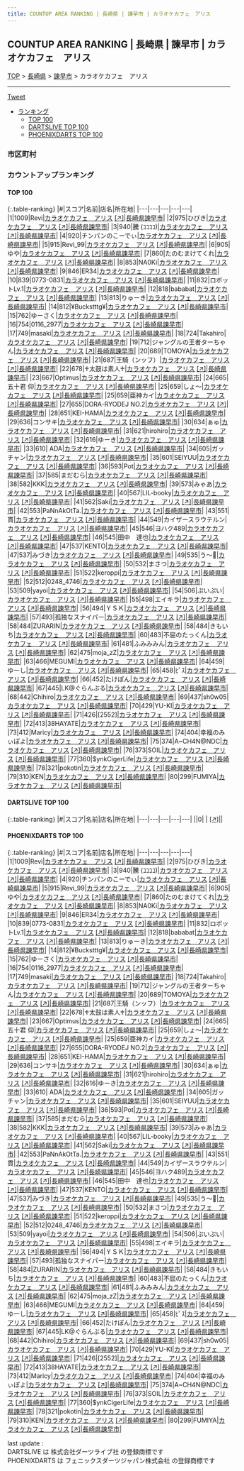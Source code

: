 ```yaml
---
title: COUNTUP AREA RANKING | 長崎県 | 諫早市 | カラオケカフェ　アリス
---
```

## COUNTUP AREA RANKING | 長崎県 | 諫早市 | カラオケカフェ　アリス

[TOP](/darts/rank/) > [長崎県](/darts/rank/長崎県/) > [諫早市](/darts/rank/長崎県/諫早市/) > カラオケカフェ　アリス

___

<a href="https://twitter.com/share?ref_src=twsrc%5Etfw" data-text="COUNTUP AREA RANKING | 長崎県諫早市カラオケカフェ　アリス" class="twitter-share-button" data-hashtags="DARTSLIVE,PHOENIXDARTS,darts,ダーツ" data-show-count="false">Tweet</a>

* [ランキング](#カウントアップランキング)
    * [TOP 100](#top-100)
    * [DARTSLIVE TOP 100](#dartslive-top-100)
    * [PHOENIXDARTS TOP 100](#phoenixdarts-top-100)

### 市区町村

<ul>

</ul>

### カウントアップランキング

#### TOP 100



{:.table-ranking}
|#|スコア|名前|店名|所在地|
|---|---|---|---|---|
|1|1009|<span class="rank-name-pd">Revi</span>|<a href="/darts/rank/shops/69885.html">カラオケカフェ　アリス</a> <a href="https://vs.phoenixdarts.com/jp/shop/shopDetailInfo/s_69885?s_seq=69885">[↗]</a>|<a href="/darts/rank/長崎県/諫早市">長崎県諫早市</a>|
|2|975|<span class="rank-name-pd">ひびき</span>|<a href="/darts/rank/shops/69885.html">カラオケカフェ　アリス</a> <a href="https://vs.phoenixdarts.com/jp/shop/shopDetailInfo/s_69885?s_seq=69885">[↗]</a>|<a href="/darts/rank/長崎県/諫早市">長崎県諫早市</a>|
|3|940|<span class="rank-name-pd">騰 (ｺｺｺｺ)</span>|<a href="/darts/rank/shops/69885.html">カラオケカフェ　アリス</a> <a href="https://vs.phoenixdarts.com/jp/shop/shopDetailInfo/s_69885?s_seq=69885">[↗]</a>|<a href="/darts/rank/長崎県/諫早市">長崎県諫早市</a>|
|4|920|<span class="rank-name-pd">チンパンのこーでぃ</span>|<a href="/darts/rank/shops/69885.html">カラオケカフェ　アリス</a> <a href="https://vs.phoenixdarts.com/jp/shop/shopDetailInfo/s_69885?s_seq=69885">[↗]</a>|<a href="/darts/rank/長崎県/諫早市">長崎県諫早市</a>|
|5|915|<span class="rank-name-pd">Revi_99</span>|<a href="/darts/rank/shops/69885.html">カラオケカフェ　アリス</a> <a href="https://vs.phoenixdarts.com/jp/shop/shopDetailInfo/s_69885?s_seq=69885">[↗]</a>|<a href="/darts/rank/長崎県/諫早市">長崎県諫早市</a>|
|6|905|<span class="rank-name-pd">ゆや</span>|<a href="/darts/rank/shops/69885.html">カラオケカフェ　アリス</a> <a href="https://vs.phoenixdarts.com/jp/shop/shopDetailInfo/s_69885?s_seq=69885">[↗]</a>|<a href="/darts/rank/長崎県/諫早市">長崎県諫早市</a>|
|7|860|<span class="rank-name-pd">たのむまけてくれ</span>|<a href="/darts/rank/shops/69885.html">カラオケカフェ　アリス</a> <a href="https://vs.phoenixdarts.com/jp/shop/shopDetailInfo/s_69885?s_seq=69885">[↗]</a>|<a href="/darts/rank/長崎県/諫早市">長崎県諫早市</a>|
|8|853|<span class="rank-name-pd">NA0Ki</span>|<a href="/darts/rank/shops/69885.html">カラオケカフェ　アリス</a> <a href="https://vs.phoenixdarts.com/jp/shop/shopDetailInfo/s_69885?s_seq=69885">[↗]</a>|<a href="/darts/rank/長崎県/諫早市">長崎県諫早市</a>|
|9|846|<span class="rank-name-pd">ER34</span>|<a href="/darts/rank/shops/69885.html">カラオケカフェ　アリス</a> <a href="https://vs.phoenixdarts.com/jp/shop/shopDetailInfo/s_69885?s_seq=69885">[↗]</a>|<a href="/darts/rank/長崎県/諫早市">長崎県諫早市</a>|
|10|839|<span class="rank-name-pd">0773-0831</span>|<a href="/darts/rank/shops/69885.html">カラオケカフェ　アリス</a> <a href="https://vs.phoenixdarts.com/jp/shop/shopDetailInfo/s_69885?s_seq=69885">[↗]</a>|<a href="/darts/rank/長崎県/諫早市">長崎県諫早市</a>|
|11|832|<span class="rank-name-pd">ロボットLv.1</span>|<a href="/darts/rank/shops/69885.html">カラオケカフェ　アリス</a> <a href="https://vs.phoenixdarts.com/jp/shop/shopDetailInfo/s_69885?s_seq=69885">[↗]</a>|<a href="/darts/rank/長崎県/諫早市">長崎県諫早市</a>|
|12|818|<span class="rank-name-pd">bababat</span>|<a href="/darts/rank/shops/69885.html">カラオケカフェ　アリス</a> <a href="https://vs.phoenixdarts.com/jp/shop/shopDetailInfo/s_69885?s_seq=69885">[↗]</a>|<a href="/darts/rank/長崎県/諫早市">長崎県諫早市</a>|
|13|813|<span class="rank-name-pd">りゅーき</span>|<a href="/darts/rank/shops/69885.html">カラオケカフェ　アリス</a> <a href="https://vs.phoenixdarts.com/jp/shop/shopDetailInfo/s_69885?s_seq=69885">[↗]</a>|<a href="/darts/rank/長崎県/諫早市">長崎県諫早市</a>|
|14|812|<span class="rank-name-pd">¥Buckstttg¥</span>|<a href="/darts/rank/shops/69885.html">カラオケカフェ　アリス</a> <a href="https://vs.phoenixdarts.com/jp/shop/shopDetailInfo/s_69885?s_seq=69885">[↗]</a>|<a href="/darts/rank/長崎県/諫早市">長崎県諫早市</a>|
|15|762|<span class="rank-name-pd">ゆーさく</span>|<a href="/darts/rank/shops/69885.html">カラオケカフェ　アリス</a> <a href="https://vs.phoenixdarts.com/jp/shop/shopDetailInfo/s_69885?s_seq=69885">[↗]</a>|<a href="/darts/rank/長崎県/諫早市">長崎県諫早市</a>|
|16|754|<span class="rank-name-pd">0116_2977</span>|<a href="/darts/rank/shops/69885.html">カラオケカフェ　アリス</a> <a href="https://vs.phoenixdarts.com/jp/shop/shopDetailInfo/s_69885?s_seq=69885">[↗]</a>|<a href="/darts/rank/長崎県/諫早市">長崎県諫早市</a>|
|17|749|<span class="rank-name-pd">masaki</span>|<a href="/darts/rank/shops/69885.html">カラオケカフェ　アリス</a> <a href="https://vs.phoenixdarts.com/jp/shop/shopDetailInfo/s_69885?s_seq=69885">[↗]</a>|<a href="/darts/rank/長崎県/諫早市">長崎県諫早市</a>|
|18|724|<span class="rank-name-pd">Takahiro</span>|<a href="/darts/rank/shops/69885.html">カラオケカフェ　アリス</a> <a href="https://vs.phoenixdarts.com/jp/shop/shopDetailInfo/s_69885?s_seq=69885">[↗]</a>|<a href="/darts/rank/長崎県/諫早市">長崎県諫早市</a>|
|19|712|<span class="rank-name-pd">ジャングルの王者ターちゃん</span>|<a href="/darts/rank/shops/69885.html">カラオケカフェ　アリス</a> <a href="https://vs.phoenixdarts.com/jp/shop/shopDetailInfo/s_69885?s_seq=69885">[↗]</a>|<a href="/darts/rank/長崎県/諫早市">長崎県諫早市</a>|
|20|689|<span class="rank-name-pd">TOMOYA</span>|<a href="/darts/rank/shops/69885.html">カラオケカフェ　アリス</a> <a href="https://vs.phoenixdarts.com/jp/shop/shopDetailInfo/s_69885?s_seq=69885">[↗]</a>|<a href="/darts/rank/長崎県/諫早市">長崎県諫早市</a>|
|21|687|<span class="rank-name-pd">王騎（ンッフ）</span>|<a href="/darts/rank/shops/69885.html">カラオケカフェ　アリス</a> <a href="https://vs.phoenixdarts.com/jp/shop/shopDetailInfo/s_69885?s_seq=69885">[↗]</a>|<a href="/darts/rank/長崎県/諫早市">長崎県諫早市</a>|
|22|678|<span class="rank-name-pd">♰太鼓は素人♰</span>|<a href="/darts/rank/shops/69885.html">カラオケカフェ　アリス</a> <a href="https://vs.phoenixdarts.com/jp/shop/shopDetailInfo/s_69885?s_seq=69885">[↗]</a>|<a href="/darts/rank/長崎県/諫早市">長崎県諫早市</a>|
|23|667|<span class="rank-name-pd">Optimus</span>|<a href="/darts/rank/shops/69885.html">カラオケカフェ　アリス</a> <a href="https://vs.phoenixdarts.com/jp/shop/shopDetailInfo/s_69885?s_seq=69885">[↗]</a>|<a href="/darts/rank/長崎県/諫早市">長崎県諫早市</a>|
|24|665|<span class="rank-name-pd"><span class="pro-icon-pd"></span>五十君 仰</span>|<a href="/darts/rank/shops/69885.html">カラオケカフェ　アリス</a> <a href="https://vs.phoenixdarts.com/jp/shop/shopDetailInfo/s_69885?s_seq=69885">[↗]</a>|<a href="/darts/rank/長崎県/諫早市">長崎県諫早市</a>|
|25|659|<span class="rank-name-pd">しょ〜</span>|<a href="/darts/rank/shops/69885.html">カラオケカフェ　アリス</a> <a href="https://vs.phoenixdarts.com/jp/shop/shopDetailInfo/s_69885?s_seq=69885">[↗]</a>|<a href="/darts/rank/長崎県/諫早市">長崎県諫早市</a>|
|25|659|<span class="rank-name-pd">亜神カイ</span>|<a href="/darts/rank/shops/69885.html">カラオケカフェ　アリス</a> <a href="https://vs.phoenixdarts.com/jp/shop/shopDetailInfo/s_69885?s_seq=69885">[↗]</a>|<a href="/darts/rank/長崎県/諫早市">長崎県諫早市</a>|
|27|655|<span class="rank-name-pd">DORA-RYODEJ NO.2</span>|<a href="/darts/rank/shops/69885.html">カラオケカフェ　アリス</a> <a href="https://vs.phoenixdarts.com/jp/shop/shopDetailInfo/s_69885?s_seq=69885">[↗]</a>|<a href="/darts/rank/長崎県/諫早市">長崎県諫早市</a>|
|28|651|<span class="rank-name-pd">KEI-HAMA</span>|<a href="/darts/rank/shops/69885.html">カラオケカフェ　アリス</a> <a href="https://vs.phoenixdarts.com/jp/shop/shopDetailInfo/s_69885?s_seq=69885">[↗]</a>|<a href="/darts/rank/長崎県/諫早市">長崎県諫早市</a>|
|29|636|<span class="rank-name-pd">コンサキ</span>|<a href="/darts/rank/shops/69885.html">カラオケカフェ　アリス</a> <a href="https://vs.phoenixdarts.com/jp/shop/shopDetailInfo/s_69885?s_seq=69885">[↗]</a>|<a href="/darts/rank/長崎県/諫早市">長崎県諫早市</a>|
|30|634|<span class="rank-name-pd">ぁゅ</span>|<a href="/darts/rank/shops/69885.html">カラオケカフェ　アリス</a> <a href="https://vs.phoenixdarts.com/jp/shop/shopDetailInfo/s_69885?s_seq=69885">[↗]</a>|<a href="/darts/rank/長崎県/諫早市">長崎県諫早市</a>|
|31|621|<span class="rank-name-pd">hirohiro</span>|<a href="/darts/rank/shops/69885.html">カラオケカフェ　アリス</a> <a href="https://vs.phoenixdarts.com/jp/shop/shopDetailInfo/s_69885?s_seq=69885">[↗]</a>|<a href="/darts/rank/長崎県/諫早市">長崎県諫早市</a>|
|32|616|<span class="rank-name-pd">ゆーき</span>|<a href="/darts/rank/shops/69885.html">カラオケカフェ　アリス</a> <a href="https://vs.phoenixdarts.com/jp/shop/shopDetailInfo/s_69885?s_seq=69885">[↗]</a>|<a href="/darts/rank/長崎県/諫早市">長崎県諫早市</a>|
|33|610|<span class="rank-name-pd"> ADA</span>|<a href="/darts/rank/shops/69885.html">カラオケカフェ　アリス</a> <a href="https://vs.phoenixdarts.com/jp/shop/shopDetailInfo/s_69885?s_seq=69885">[↗]</a>|<a href="/darts/rank/長崎県/諫早市">長崎県諫早市</a>|
|34|605|<span class="rank-name-pd">ガッチャン</span>|<a href="/darts/rank/shops/69885.html">カラオケカフェ　アリス</a> <a href="https://vs.phoenixdarts.com/jp/shop/shopDetailInfo/s_69885?s_seq=69885">[↗]</a>|<a href="/darts/rank/長崎県/諫早市">長崎県諫早市</a>|
|35|601|<span class="rank-name-pd">SEIYUU</span>|<a href="/darts/rank/shops/69885.html">カラオケカフェ　アリス</a> <a href="https://vs.phoenixdarts.com/jp/shop/shopDetailInfo/s_69885?s_seq=69885">[↗]</a>|<a href="/darts/rank/長崎県/諫早市">長崎県諫早市</a>|
|36|593|<span class="rank-name-pd">Pot</span>|<a href="/darts/rank/shops/69885.html">カラオケカフェ　アリス</a> <a href="https://vs.phoenixdarts.com/jp/shop/shopDetailInfo/s_69885?s_seq=69885">[↗]</a>|<a href="/darts/rank/長崎県/諫早市">長崎県諫早市</a>|
|37|585|<span class="rank-name-pd">まだむら</span>|<a href="/darts/rank/shops/69885.html">カラオケカフェ　アリス</a> <a href="https://vs.phoenixdarts.com/jp/shop/shopDetailInfo/s_69885?s_seq=69885">[↗]</a>|<a href="/darts/rank/長崎県/諫早市">長崎県諫早市</a>|
|38|582|<span class="rank-name-pd">KKK</span>|<a href="/darts/rank/shops/69885.html">カラオケカフェ　アリス</a> <a href="https://vs.phoenixdarts.com/jp/shop/shopDetailInfo/s_69885?s_seq=69885">[↗]</a>|<a href="/darts/rank/長崎県/諫早市">長崎県諫早市</a>|
|39|573|<span class="rank-name-pd">みゃあ</span>|<a href="/darts/rank/shops/69885.html">カラオケカフェ　アリス</a> <a href="https://vs.phoenixdarts.com/jp/shop/shopDetailInfo/s_69885?s_seq=69885">[↗]</a>|<a href="/darts/rank/長崎県/諫早市">長崎県諫早市</a>|
|40|567|<span class="rank-name-pd">LIL-booky</span>|<a href="/darts/rank/shops/69885.html">カラオケカフェ　アリス</a> <a href="https://vs.phoenixdarts.com/jp/shop/shopDetailInfo/s_69885?s_seq=69885">[↗]</a>|<a href="/darts/rank/長崎県/諫早市">長崎県諫早市</a>|
|41|562|<span class="rank-name-pd">Saki</span>|<a href="/darts/rank/shops/69885.html">カラオケカフェ　アリス</a> <a href="https://vs.phoenixdarts.com/jp/shop/shopDetailInfo/s_69885?s_seq=69885">[↗]</a>|<a href="/darts/rank/長崎県/諫早市">長崎県諫早市</a>|
|42|553|<span class="rank-name-pd">PaNnAkOtTa.</span>|<a href="/darts/rank/shops/69885.html">カラオケカフェ　アリス</a> <a href="https://vs.phoenixdarts.com/jp/shop/shopDetailInfo/s_69885?s_seq=69885">[↗]</a>|<a href="/darts/rank/長崎県/諫早市">長崎県諫早市</a>|
|43|551|<span class="rank-name-pd">貫</span>|<a href="/darts/rank/shops/69885.html">カラオケカフェ　アリス</a> <a href="https://vs.phoenixdarts.com/jp/shop/shopDetailInfo/s_69885?s_seq=69885">[↗]</a>|<a href="/darts/rank/長崎県/諫早市">長崎県諫早市</a>|
|44|549|<span class="rank-name-pd">カイザースラウテルン</span>|<a href="/darts/rank/shops/69885.html">カラオケカフェ　アリス</a> <a href="https://vs.phoenixdarts.com/jp/shop/shopDetailInfo/s_69885?s_seq=69885">[↗]</a>|<a href="/darts/rank/長崎県/諫早市">長崎県諫早市</a>|
|45|546|<span class="rank-name-pd">ヨハク489</span>|<a href="/darts/rank/shops/69885.html">カラオケカフェ　アリス</a> <a href="https://vs.phoenixdarts.com/jp/shop/shopDetailInfo/s_69885?s_seq=69885">[↗]</a>|<a href="/darts/rank/長崎県/諫早市">長崎県諫早市</a>|
|46|545|<span class="rank-name-pd">田中　達也</span>|<a href="/darts/rank/shops/69885.html">カラオケカフェ　アリス</a> <a href="https://vs.phoenixdarts.com/jp/shop/shopDetailInfo/s_69885?s_seq=69885">[↗]</a>|<a href="/darts/rank/長崎県/諫早市">長崎県諫早市</a>|
|47|537|<span class="rank-name-pd">KENTO</span>|<a href="/darts/rank/shops/69885.html">カラオケカフェ　アリス</a> <a href="https://vs.phoenixdarts.com/jp/shop/shopDetailInfo/s_69885?s_seq=69885">[↗]</a>|<a href="/darts/rank/長崎県/諫早市">長崎県諫早市</a>|
|47|537|<span class="rank-name-pd">みづき</span>|<a href="/darts/rank/shops/69885.html">カラオケカフェ　アリス</a> <a href="https://vs.phoenixdarts.com/jp/shop/shopDetailInfo/s_69885?s_seq=69885">[↗]</a>|<a href="/darts/rank/長崎県/諫早市">長崎県諫早市</a>|
|49|535|<span class="rank-name-pd">う〜🥺</span>|<a href="/darts/rank/shops/69885.html">カラオケカフェ　アリス</a> <a href="https://vs.phoenixdarts.com/jp/shop/shopDetailInfo/s_69885?s_seq=69885">[↗]</a>|<a href="/darts/rank/長崎県/諫早市">長崎県諫早市</a>|
|50|532|<span class="rank-name-pd">まさつ</span>|<a href="/darts/rank/shops/69885.html">カラオケカフェ　アリス</a> <a href="https://vs.phoenixdarts.com/jp/shop/shopDetailInfo/s_69885?s_seq=69885">[↗]</a>|<a href="/darts/rank/長崎県/諫早市">長崎県諫早市</a>|
|51|522|<span class="rank-name-pd">keroppi</span>|<a href="/darts/rank/shops/69885.html">カラオケカフェ　アリス</a> <a href="https://vs.phoenixdarts.com/jp/shop/shopDetailInfo/s_69885?s_seq=69885">[↗]</a>|<a href="/darts/rank/長崎県/諫早市">長崎県諫早市</a>|
|52|512|<span class="rank-name-pd">0248_4746</span>|<a href="/darts/rank/shops/69885.html">カラオケカフェ　アリス</a> <a href="https://vs.phoenixdarts.com/jp/shop/shopDetailInfo/s_69885?s_seq=69885">[↗]</a>|<a href="/darts/rank/長崎県/諫早市">長崎県諫早市</a>|
|53|509|<span class="rank-name-pd">yayoi</span>|<a href="/darts/rank/shops/69885.html">カラオケカフェ　アリス</a> <a href="https://vs.phoenixdarts.com/jp/shop/shopDetailInfo/s_69885?s_seq=69885">[↗]</a>|<a href="/darts/rank/長崎県/諫早市">長崎県諫早市</a>|
|54|506|<span class="rank-name-pd">ぷいぷい</span>|<a href="/darts/rank/shops/69885.html">カラオケカフェ　アリス</a> <a href="https://vs.phoenixdarts.com/jp/shop/shopDetailInfo/s_69885?s_seq=69885">[↗]</a>|<a href="/darts/rank/長崎県/諫早市">長崎県諫早市</a>|
|55|498|<span class="rank-name-pd">エイキラ</span>|<a href="/darts/rank/shops/69885.html">カラオケカフェ　アリス</a> <a href="https://vs.phoenixdarts.com/jp/shop/shopDetailInfo/s_69885?s_seq=69885">[↗]</a>|<a href="/darts/rank/長崎県/諫早市">長崎県諫早市</a>|
|56|494|<span class="rank-name-pd">ＹＳＫ</span>|<a href="/darts/rank/shops/69885.html">カラオケカフェ　アリス</a> <a href="https://vs.phoenixdarts.com/jp/shop/shopDetailInfo/s_69885?s_seq=69885">[↗]</a>|<a href="/darts/rank/長崎県/諫早市">長崎県諫早市</a>|
|57|493|<span class="rank-name-pd">孤独なスナイパー</span>|<a href="/darts/rank/shops/69885.html">カラオケカフェ　アリス</a> <a href="https://vs.phoenixdarts.com/jp/shop/shopDetailInfo/s_69885?s_seq=69885">[↗]</a>|<a href="/darts/rank/長崎県/諫早市">長崎県諫早市</a>|
|58|484|<span class="rank-name-pd">ZURARIN</span>|<a href="/darts/rank/shops/69885.html">カラオケカフェ　アリス</a> <a href="https://vs.phoenixdarts.com/jp/shop/shopDetailInfo/s_69885?s_seq=69885">[↗]</a>|<a href="/darts/rank/長崎県/諫早市">長崎県諫早市</a>|
|58|484|<span class="rank-name-pd">きもいち</span>|<a href="/darts/rank/shops/69885.html">カラオケカフェ　アリス</a> <a href="https://vs.phoenixdarts.com/jp/shop/shopDetailInfo/s_69885?s_seq=69885">[↗]</a>|<a href="/darts/rank/長崎県/諫早市">長崎県諫早市</a>|
|60|483|<span class="rank-name-pd">不屈のたっくん</span>|<a href="/darts/rank/shops/69885.html">カラオケカフェ　アリス</a> <a href="https://vs.phoenixdarts.com/jp/shop/shopDetailInfo/s_69885?s_seq=69885">[↗]</a>|<a href="/darts/rank/長崎県/諫早市">長崎県諫早市</a>|
|61|481|<span class="rank-name-pd">ふみみみん</span>|<a href="/darts/rank/shops/69885.html">カラオケカフェ　アリス</a> <a href="https://vs.phoenixdarts.com/jp/shop/shopDetailInfo/s_69885?s_seq=69885">[↗]</a>|<a href="/darts/rank/長崎県/諫早市">長崎県諫早市</a>|
|62|475|<span class="rank-name-pd">moja_zZ</span>|<a href="/darts/rank/shops/69885.html">カラオケカフェ　アリス</a> <a href="https://vs.phoenixdarts.com/jp/shop/shopDetailInfo/s_69885?s_seq=69885">[↗]</a>|<a href="/darts/rank/長崎県/諫早市">長崎県諫早市</a>|
|63|466|<span class="rank-name-pd">MEGUMI</span>|<a href="/darts/rank/shops/69885.html">カラオケカフェ　アリス</a> <a href="https://vs.phoenixdarts.com/jp/shop/shopDetailInfo/s_69885?s_seq=69885">[↗]</a>|<a href="/darts/rank/長崎県/諫早市">長崎県諫早市</a>|
|64|459|<span class="rank-name-pd">ゆーし</span>|<a href="/darts/rank/shops/69885.html">カラオケカフェ　アリス</a> <a href="https://vs.phoenixdarts.com/jp/shop/shopDetailInfo/s_69885?s_seq=69885">[↗]</a>|<a href="/darts/rank/長崎県/諫早市">長崎県諫早市</a>|
|65|458|<span class="rank-name-pd">ﾋﾟｽ</span>|<a href="/darts/rank/shops/69885.html">カラオケカフェ　アリス</a> <a href="https://vs.phoenixdarts.com/jp/shop/shopDetailInfo/s_69885?s_seq=69885">[↗]</a>|<a href="/darts/rank/長崎県/諫早市">長崎県諫早市</a>|
|66|452|<span class="rank-name-pd">たけぽん</span>|<a href="/darts/rank/shops/69885.html">カラオケカフェ　アリス</a> <a href="https://vs.phoenixdarts.com/jp/shop/shopDetailInfo/s_69885?s_seq=69885">[↗]</a>|<a href="/darts/rank/長崎県/諫早市">長崎県諫早市</a>|
|67|445|<span class="rank-name-pd">LK@ぐらんぶる</span>|<a href="/darts/rank/shops/69885.html">カラオケカフェ　アリス</a> <a href="https://vs.phoenixdarts.com/jp/shop/shopDetailInfo/s_69885?s_seq=69885">[↗]</a>|<a href="/darts/rank/長崎県/諫早市">長崎県諫早市</a>|
|68|442|<span class="rank-name-pd">Chihiro</span>|<a href="/darts/rank/shops/69885.html">カラオケカフェ　アリス</a> <a href="https://vs.phoenixdarts.com/jp/shop/shopDetailInfo/s_69885?s_seq=69885">[↗]</a>|<a href="/darts/rank/長崎県/諫早市">長崎県諫早市</a>|
|69|437|<span class="rank-name-pd">sh0w05</span>|<a href="/darts/rank/shops/69885.html">カラオケカフェ　アリス</a> <a href="https://vs.phoenixdarts.com/jp/shop/shopDetailInfo/s_69885?s_seq=69885">[↗]</a>|<a href="/darts/rank/長崎県/諫早市">長崎県諫早市</a>|
|70|429|<span class="rank-name-pd">YU-KI</span>|<a href="/darts/rank/shops/69885.html">カラオケカフェ　アリス</a> <a href="https://vs.phoenixdarts.com/jp/shop/shopDetailInfo/s_69885?s_seq=69885">[↗]</a>|<a href="/darts/rank/長崎県/諫早市">長崎県諫早市</a>|
|71|426|<span class="rank-name-pd">[2552]</span>|<a href="/darts/rank/shops/69885.html">カラオケカフェ　アリス</a> <a href="https://vs.phoenixdarts.com/jp/shop/shopDetailInfo/s_69885?s_seq=69885">[↗]</a>|<a href="/darts/rank/長崎県/諫早市">長崎県諫早市</a>|
|72|413|<span class="rank-name-pd">38HAYATE</span>|<a href="/darts/rank/shops/69885.html">カラオケカフェ　アリス</a> <a href="https://vs.phoenixdarts.com/jp/shop/shopDetailInfo/s_69885?s_seq=69885">[↗]</a>|<a href="/darts/rank/長崎県/諫早市">長崎県諫早市</a>|
|73|412|<span class="rank-name-pd">Maricy</span>|<a href="/darts/rank/shops/69885.html">カラオケカフェ　アリス</a> <a href="https://vs.phoenixdarts.com/jp/shop/shopDetailInfo/s_69885?s_seq=69885">[↗]</a>|<a href="/darts/rank/長崎県/諫早市">長崎県諫早市</a>|
|74|404|<span class="rank-name-pd">幸福のみぃぽよ</span>|<a href="/darts/rank/shops/69885.html">カラオケカフェ　アリス</a> <a href="https://vs.phoenixdarts.com/jp/shop/shopDetailInfo/s_69885?s_seq=69885">[↗]</a>|<a href="/darts/rank/長崎県/諫早市">長崎県諫早市</a>|
|75|374|<span class="rank-name-pd">A~CH4N@NDC</span>|<a href="/darts/rank/shops/69885.html">カラオケカフェ　アリス</a> <a href="https://vs.phoenixdarts.com/jp/shop/shopDetailInfo/s_69885?s_seq=69885">[↗]</a>|<a href="/darts/rank/長崎県/諫早市">長崎県諫早市</a>|
|76|373|<span class="rank-name-pd">SOIL</span>|<a href="/darts/rank/shops/69885.html">カラオケカフェ　アリス</a> <a href="https://vs.phoenixdarts.com/jp/shop/shopDetailInfo/s_69885?s_seq=69885">[↗]</a>|<a href="/darts/rank/長崎県/諫早市">長崎県諫早市</a>|
|77|360|<span class="rank-name-pd">$ynkCigerLife</span>|<a href="/darts/rank/shops/69885.html">カラオケカフェ　アリス</a> <a href="https://vs.phoenixdarts.com/jp/shop/shopDetailInfo/s_69885?s_seq=69885">[↗]</a>|<a href="/darts/rank/長崎県/諫早市">長崎県諫早市</a>|
|78|321|<span class="rank-name-pd">pokotin</span>|<a href="/darts/rank/shops/69885.html">カラオケカフェ　アリス</a> <a href="https://vs.phoenixdarts.com/jp/shop/shopDetailInfo/s_69885?s_seq=69885">[↗]</a>|<a href="/darts/rank/長崎県/諫早市">長崎県諫早市</a>|
|79|310|<span class="rank-name-pd">KEN</span>|<a href="/darts/rank/shops/69885.html">カラオケカフェ　アリス</a> <a href="https://vs.phoenixdarts.com/jp/shop/shopDetailInfo/s_69885?s_seq=69885">[↗]</a>|<a href="/darts/rank/長崎県/諫早市">長崎県諫早市</a>|
|80|299|<span class="rank-name-pd">FUMIYA</span>|<a href="/darts/rank/shops/69885.html">カラオケカフェ　アリス</a> <a href="https://vs.phoenixdarts.com/jp/shop/shopDetailInfo/s_69885?s_seq=69885">[↗]</a>|<a href="/darts/rank/長崎県/諫早市">長崎県諫早市</a>|


#### DARTSLIVE TOP 100



{:.table-ranking}
|#|スコア|名前|店名|所在地|
|---|---|---|---|---|
||0|<span class="rank-name-dl"> </span>|<a href="/darts/rank/shops/.html"></a> <a href="">[↗]</a>|<a href="/darts/rank//"></a>|


#### PHOENIXDARTS TOP 100



{:.table-ranking}
|#|スコア|名前|店名|所在地|
|---|---|---|---|---|
|1|1009|<span class="rank-name-pd">Revi</span>|<a href="/darts/rank/shops/69885.html">カラオケカフェ　アリス</a> <a href="https://vs.phoenixdarts.com/jp/shop/shopDetailInfo/s_69885?s_seq=69885">[↗]</a>|<a href="/darts/rank/長崎県/諫早市">長崎県諫早市</a>|
|2|975|<span class="rank-name-pd">ひびき</span>|<a href="/darts/rank/shops/69885.html">カラオケカフェ　アリス</a> <a href="https://vs.phoenixdarts.com/jp/shop/shopDetailInfo/s_69885?s_seq=69885">[↗]</a>|<a href="/darts/rank/長崎県/諫早市">長崎県諫早市</a>|
|3|940|<span class="rank-name-pd">騰 (ｺｺｺｺ)</span>|<a href="/darts/rank/shops/69885.html">カラオケカフェ　アリス</a> <a href="https://vs.phoenixdarts.com/jp/shop/shopDetailInfo/s_69885?s_seq=69885">[↗]</a>|<a href="/darts/rank/長崎県/諫早市">長崎県諫早市</a>|
|4|920|<span class="rank-name-pd">チンパンのこーでぃ</span>|<a href="/darts/rank/shops/69885.html">カラオケカフェ　アリス</a> <a href="https://vs.phoenixdarts.com/jp/shop/shopDetailInfo/s_69885?s_seq=69885">[↗]</a>|<a href="/darts/rank/長崎県/諫早市">長崎県諫早市</a>|
|5|915|<span class="rank-name-pd">Revi_99</span>|<a href="/darts/rank/shops/69885.html">カラオケカフェ　アリス</a> <a href="https://vs.phoenixdarts.com/jp/shop/shopDetailInfo/s_69885?s_seq=69885">[↗]</a>|<a href="/darts/rank/長崎県/諫早市">長崎県諫早市</a>|
|6|905|<span class="rank-name-pd">ゆや</span>|<a href="/darts/rank/shops/69885.html">カラオケカフェ　アリス</a> <a href="https://vs.phoenixdarts.com/jp/shop/shopDetailInfo/s_69885?s_seq=69885">[↗]</a>|<a href="/darts/rank/長崎県/諫早市">長崎県諫早市</a>|
|7|860|<span class="rank-name-pd">たのむまけてくれ</span>|<a href="/darts/rank/shops/69885.html">カラオケカフェ　アリス</a> <a href="https://vs.phoenixdarts.com/jp/shop/shopDetailInfo/s_69885?s_seq=69885">[↗]</a>|<a href="/darts/rank/長崎県/諫早市">長崎県諫早市</a>|
|8|853|<span class="rank-name-pd">NA0Ki</span>|<a href="/darts/rank/shops/69885.html">カラオケカフェ　アリス</a> <a href="https://vs.phoenixdarts.com/jp/shop/shopDetailInfo/s_69885?s_seq=69885">[↗]</a>|<a href="/darts/rank/長崎県/諫早市">長崎県諫早市</a>|
|9|846|<span class="rank-name-pd">ER34</span>|<a href="/darts/rank/shops/69885.html">カラオケカフェ　アリス</a> <a href="https://vs.phoenixdarts.com/jp/shop/shopDetailInfo/s_69885?s_seq=69885">[↗]</a>|<a href="/darts/rank/長崎県/諫早市">長崎県諫早市</a>|
|10|839|<span class="rank-name-pd">0773-0831</span>|<a href="/darts/rank/shops/69885.html">カラオケカフェ　アリス</a> <a href="https://vs.phoenixdarts.com/jp/shop/shopDetailInfo/s_69885?s_seq=69885">[↗]</a>|<a href="/darts/rank/長崎県/諫早市">長崎県諫早市</a>|
|11|832|<span class="rank-name-pd">ロボットLv.1</span>|<a href="/darts/rank/shops/69885.html">カラオケカフェ　アリス</a> <a href="https://vs.phoenixdarts.com/jp/shop/shopDetailInfo/s_69885?s_seq=69885">[↗]</a>|<a href="/darts/rank/長崎県/諫早市">長崎県諫早市</a>|
|12|818|<span class="rank-name-pd">bababat</span>|<a href="/darts/rank/shops/69885.html">カラオケカフェ　アリス</a> <a href="https://vs.phoenixdarts.com/jp/shop/shopDetailInfo/s_69885?s_seq=69885">[↗]</a>|<a href="/darts/rank/長崎県/諫早市">長崎県諫早市</a>|
|13|813|<span class="rank-name-pd">りゅーき</span>|<a href="/darts/rank/shops/69885.html">カラオケカフェ　アリス</a> <a href="https://vs.phoenixdarts.com/jp/shop/shopDetailInfo/s_69885?s_seq=69885">[↗]</a>|<a href="/darts/rank/長崎県/諫早市">長崎県諫早市</a>|
|14|812|<span class="rank-name-pd">¥Buckstttg¥</span>|<a href="/darts/rank/shops/69885.html">カラオケカフェ　アリス</a> <a href="https://vs.phoenixdarts.com/jp/shop/shopDetailInfo/s_69885?s_seq=69885">[↗]</a>|<a href="/darts/rank/長崎県/諫早市">長崎県諫早市</a>|
|15|762|<span class="rank-name-pd">ゆーさく</span>|<a href="/darts/rank/shops/69885.html">カラオケカフェ　アリス</a> <a href="https://vs.phoenixdarts.com/jp/shop/shopDetailInfo/s_69885?s_seq=69885">[↗]</a>|<a href="/darts/rank/長崎県/諫早市">長崎県諫早市</a>|
|16|754|<span class="rank-name-pd">0116_2977</span>|<a href="/darts/rank/shops/69885.html">カラオケカフェ　アリス</a> <a href="https://vs.phoenixdarts.com/jp/shop/shopDetailInfo/s_69885?s_seq=69885">[↗]</a>|<a href="/darts/rank/長崎県/諫早市">長崎県諫早市</a>|
|17|749|<span class="rank-name-pd">masaki</span>|<a href="/darts/rank/shops/69885.html">カラオケカフェ　アリス</a> <a href="https://vs.phoenixdarts.com/jp/shop/shopDetailInfo/s_69885?s_seq=69885">[↗]</a>|<a href="/darts/rank/長崎県/諫早市">長崎県諫早市</a>|
|18|724|<span class="rank-name-pd">Takahiro</span>|<a href="/darts/rank/shops/69885.html">カラオケカフェ　アリス</a> <a href="https://vs.phoenixdarts.com/jp/shop/shopDetailInfo/s_69885?s_seq=69885">[↗]</a>|<a href="/darts/rank/長崎県/諫早市">長崎県諫早市</a>|
|19|712|<span class="rank-name-pd">ジャングルの王者ターちゃん</span>|<a href="/darts/rank/shops/69885.html">カラオケカフェ　アリス</a> <a href="https://vs.phoenixdarts.com/jp/shop/shopDetailInfo/s_69885?s_seq=69885">[↗]</a>|<a href="/darts/rank/長崎県/諫早市">長崎県諫早市</a>|
|20|689|<span class="rank-name-pd">TOMOYA</span>|<a href="/darts/rank/shops/69885.html">カラオケカフェ　アリス</a> <a href="https://vs.phoenixdarts.com/jp/shop/shopDetailInfo/s_69885?s_seq=69885">[↗]</a>|<a href="/darts/rank/長崎県/諫早市">長崎県諫早市</a>|
|21|687|<span class="rank-name-pd">王騎（ンッフ）</span>|<a href="/darts/rank/shops/69885.html">カラオケカフェ　アリス</a> <a href="https://vs.phoenixdarts.com/jp/shop/shopDetailInfo/s_69885?s_seq=69885">[↗]</a>|<a href="/darts/rank/長崎県/諫早市">長崎県諫早市</a>|
|22|678|<span class="rank-name-pd">♰太鼓は素人♰</span>|<a href="/darts/rank/shops/69885.html">カラオケカフェ　アリス</a> <a href="https://vs.phoenixdarts.com/jp/shop/shopDetailInfo/s_69885?s_seq=69885">[↗]</a>|<a href="/darts/rank/長崎県/諫早市">長崎県諫早市</a>|
|23|667|<span class="rank-name-pd">Optimus</span>|<a href="/darts/rank/shops/69885.html">カラオケカフェ　アリス</a> <a href="https://vs.phoenixdarts.com/jp/shop/shopDetailInfo/s_69885?s_seq=69885">[↗]</a>|<a href="/darts/rank/長崎県/諫早市">長崎県諫早市</a>|
|24|665|<span class="rank-name-pd"><span class="pro-icon-pd"></span>五十君 仰</span>|<a href="/darts/rank/shops/69885.html">カラオケカフェ　アリス</a> <a href="https://vs.phoenixdarts.com/jp/shop/shopDetailInfo/s_69885?s_seq=69885">[↗]</a>|<a href="/darts/rank/長崎県/諫早市">長崎県諫早市</a>|
|25|659|<span class="rank-name-pd">しょ〜</span>|<a href="/darts/rank/shops/69885.html">カラオケカフェ　アリス</a> <a href="https://vs.phoenixdarts.com/jp/shop/shopDetailInfo/s_69885?s_seq=69885">[↗]</a>|<a href="/darts/rank/長崎県/諫早市">長崎県諫早市</a>|
|25|659|<span class="rank-name-pd">亜神カイ</span>|<a href="/darts/rank/shops/69885.html">カラオケカフェ　アリス</a> <a href="https://vs.phoenixdarts.com/jp/shop/shopDetailInfo/s_69885?s_seq=69885">[↗]</a>|<a href="/darts/rank/長崎県/諫早市">長崎県諫早市</a>|
|27|655|<span class="rank-name-pd">DORA-RYODEJ NO.2</span>|<a href="/darts/rank/shops/69885.html">カラオケカフェ　アリス</a> <a href="https://vs.phoenixdarts.com/jp/shop/shopDetailInfo/s_69885?s_seq=69885">[↗]</a>|<a href="/darts/rank/長崎県/諫早市">長崎県諫早市</a>|
|28|651|<span class="rank-name-pd">KEI-HAMA</span>|<a href="/darts/rank/shops/69885.html">カラオケカフェ　アリス</a> <a href="https://vs.phoenixdarts.com/jp/shop/shopDetailInfo/s_69885?s_seq=69885">[↗]</a>|<a href="/darts/rank/長崎県/諫早市">長崎県諫早市</a>|
|29|636|<span class="rank-name-pd">コンサキ</span>|<a href="/darts/rank/shops/69885.html">カラオケカフェ　アリス</a> <a href="https://vs.phoenixdarts.com/jp/shop/shopDetailInfo/s_69885?s_seq=69885">[↗]</a>|<a href="/darts/rank/長崎県/諫早市">長崎県諫早市</a>|
|30|634|<span class="rank-name-pd">ぁゅ</span>|<a href="/darts/rank/shops/69885.html">カラオケカフェ　アリス</a> <a href="https://vs.phoenixdarts.com/jp/shop/shopDetailInfo/s_69885?s_seq=69885">[↗]</a>|<a href="/darts/rank/長崎県/諫早市">長崎県諫早市</a>|
|31|621|<span class="rank-name-pd">hirohiro</span>|<a href="/darts/rank/shops/69885.html">カラオケカフェ　アリス</a> <a href="https://vs.phoenixdarts.com/jp/shop/shopDetailInfo/s_69885?s_seq=69885">[↗]</a>|<a href="/darts/rank/長崎県/諫早市">長崎県諫早市</a>|
|32|616|<span class="rank-name-pd">ゆーき</span>|<a href="/darts/rank/shops/69885.html">カラオケカフェ　アリス</a> <a href="https://vs.phoenixdarts.com/jp/shop/shopDetailInfo/s_69885?s_seq=69885">[↗]</a>|<a href="/darts/rank/長崎県/諫早市">長崎県諫早市</a>|
|33|610|<span class="rank-name-pd"> ADA</span>|<a href="/darts/rank/shops/69885.html">カラオケカフェ　アリス</a> <a href="https://vs.phoenixdarts.com/jp/shop/shopDetailInfo/s_69885?s_seq=69885">[↗]</a>|<a href="/darts/rank/長崎県/諫早市">長崎県諫早市</a>|
|34|605|<span class="rank-name-pd">ガッチャン</span>|<a href="/darts/rank/shops/69885.html">カラオケカフェ　アリス</a> <a href="https://vs.phoenixdarts.com/jp/shop/shopDetailInfo/s_69885?s_seq=69885">[↗]</a>|<a href="/darts/rank/長崎県/諫早市">長崎県諫早市</a>|
|35|601|<span class="rank-name-pd">SEIYUU</span>|<a href="/darts/rank/shops/69885.html">カラオケカフェ　アリス</a> <a href="https://vs.phoenixdarts.com/jp/shop/shopDetailInfo/s_69885?s_seq=69885">[↗]</a>|<a href="/darts/rank/長崎県/諫早市">長崎県諫早市</a>|
|36|593|<span class="rank-name-pd">Pot</span>|<a href="/darts/rank/shops/69885.html">カラオケカフェ　アリス</a> <a href="https://vs.phoenixdarts.com/jp/shop/shopDetailInfo/s_69885?s_seq=69885">[↗]</a>|<a href="/darts/rank/長崎県/諫早市">長崎県諫早市</a>|
|37|585|<span class="rank-name-pd">まだむら</span>|<a href="/darts/rank/shops/69885.html">カラオケカフェ　アリス</a> <a href="https://vs.phoenixdarts.com/jp/shop/shopDetailInfo/s_69885?s_seq=69885">[↗]</a>|<a href="/darts/rank/長崎県/諫早市">長崎県諫早市</a>|
|38|582|<span class="rank-name-pd">KKK</span>|<a href="/darts/rank/shops/69885.html">カラオケカフェ　アリス</a> <a href="https://vs.phoenixdarts.com/jp/shop/shopDetailInfo/s_69885?s_seq=69885">[↗]</a>|<a href="/darts/rank/長崎県/諫早市">長崎県諫早市</a>|
|39|573|<span class="rank-name-pd">みゃあ</span>|<a href="/darts/rank/shops/69885.html">カラオケカフェ　アリス</a> <a href="https://vs.phoenixdarts.com/jp/shop/shopDetailInfo/s_69885?s_seq=69885">[↗]</a>|<a href="/darts/rank/長崎県/諫早市">長崎県諫早市</a>|
|40|567|<span class="rank-name-pd">LIL-booky</span>|<a href="/darts/rank/shops/69885.html">カラオケカフェ　アリス</a> <a href="https://vs.phoenixdarts.com/jp/shop/shopDetailInfo/s_69885?s_seq=69885">[↗]</a>|<a href="/darts/rank/長崎県/諫早市">長崎県諫早市</a>|
|41|562|<span class="rank-name-pd">Saki</span>|<a href="/darts/rank/shops/69885.html">カラオケカフェ　アリス</a> <a href="https://vs.phoenixdarts.com/jp/shop/shopDetailInfo/s_69885?s_seq=69885">[↗]</a>|<a href="/darts/rank/長崎県/諫早市">長崎県諫早市</a>|
|42|553|<span class="rank-name-pd">PaNnAkOtTa.</span>|<a href="/darts/rank/shops/69885.html">カラオケカフェ　アリス</a> <a href="https://vs.phoenixdarts.com/jp/shop/shopDetailInfo/s_69885?s_seq=69885">[↗]</a>|<a href="/darts/rank/長崎県/諫早市">長崎県諫早市</a>|
|43|551|<span class="rank-name-pd">貫</span>|<a href="/darts/rank/shops/69885.html">カラオケカフェ　アリス</a> <a href="https://vs.phoenixdarts.com/jp/shop/shopDetailInfo/s_69885?s_seq=69885">[↗]</a>|<a href="/darts/rank/長崎県/諫早市">長崎県諫早市</a>|
|44|549|<span class="rank-name-pd">カイザースラウテルン</span>|<a href="/darts/rank/shops/69885.html">カラオケカフェ　アリス</a> <a href="https://vs.phoenixdarts.com/jp/shop/shopDetailInfo/s_69885?s_seq=69885">[↗]</a>|<a href="/darts/rank/長崎県/諫早市">長崎県諫早市</a>|
|45|546|<span class="rank-name-pd">ヨハク489</span>|<a href="/darts/rank/shops/69885.html">カラオケカフェ　アリス</a> <a href="https://vs.phoenixdarts.com/jp/shop/shopDetailInfo/s_69885?s_seq=69885">[↗]</a>|<a href="/darts/rank/長崎県/諫早市">長崎県諫早市</a>|
|46|545|<span class="rank-name-pd">田中　達也</span>|<a href="/darts/rank/shops/69885.html">カラオケカフェ　アリス</a> <a href="https://vs.phoenixdarts.com/jp/shop/shopDetailInfo/s_69885?s_seq=69885">[↗]</a>|<a href="/darts/rank/長崎県/諫早市">長崎県諫早市</a>|
|47|537|<span class="rank-name-pd">KENTO</span>|<a href="/darts/rank/shops/69885.html">カラオケカフェ　アリス</a> <a href="https://vs.phoenixdarts.com/jp/shop/shopDetailInfo/s_69885?s_seq=69885">[↗]</a>|<a href="/darts/rank/長崎県/諫早市">長崎県諫早市</a>|
|47|537|<span class="rank-name-pd">みづき</span>|<a href="/darts/rank/shops/69885.html">カラオケカフェ　アリス</a> <a href="https://vs.phoenixdarts.com/jp/shop/shopDetailInfo/s_69885?s_seq=69885">[↗]</a>|<a href="/darts/rank/長崎県/諫早市">長崎県諫早市</a>|
|49|535|<span class="rank-name-pd">う〜🥺</span>|<a href="/darts/rank/shops/69885.html">カラオケカフェ　アリス</a> <a href="https://vs.phoenixdarts.com/jp/shop/shopDetailInfo/s_69885?s_seq=69885">[↗]</a>|<a href="/darts/rank/長崎県/諫早市">長崎県諫早市</a>|
|50|532|<span class="rank-name-pd">まさつ</span>|<a href="/darts/rank/shops/69885.html">カラオケカフェ　アリス</a> <a href="https://vs.phoenixdarts.com/jp/shop/shopDetailInfo/s_69885?s_seq=69885">[↗]</a>|<a href="/darts/rank/長崎県/諫早市">長崎県諫早市</a>|
|51|522|<span class="rank-name-pd">keroppi</span>|<a href="/darts/rank/shops/69885.html">カラオケカフェ　アリス</a> <a href="https://vs.phoenixdarts.com/jp/shop/shopDetailInfo/s_69885?s_seq=69885">[↗]</a>|<a href="/darts/rank/長崎県/諫早市">長崎県諫早市</a>|
|52|512|<span class="rank-name-pd">0248_4746</span>|<a href="/darts/rank/shops/69885.html">カラオケカフェ　アリス</a> <a href="https://vs.phoenixdarts.com/jp/shop/shopDetailInfo/s_69885?s_seq=69885">[↗]</a>|<a href="/darts/rank/長崎県/諫早市">長崎県諫早市</a>|
|53|509|<span class="rank-name-pd">yayoi</span>|<a href="/darts/rank/shops/69885.html">カラオケカフェ　アリス</a> <a href="https://vs.phoenixdarts.com/jp/shop/shopDetailInfo/s_69885?s_seq=69885">[↗]</a>|<a href="/darts/rank/長崎県/諫早市">長崎県諫早市</a>|
|54|506|<span class="rank-name-pd">ぷいぷい</span>|<a href="/darts/rank/shops/69885.html">カラオケカフェ　アリス</a> <a href="https://vs.phoenixdarts.com/jp/shop/shopDetailInfo/s_69885?s_seq=69885">[↗]</a>|<a href="/darts/rank/長崎県/諫早市">長崎県諫早市</a>|
|55|498|<span class="rank-name-pd">エイキラ</span>|<a href="/darts/rank/shops/69885.html">カラオケカフェ　アリス</a> <a href="https://vs.phoenixdarts.com/jp/shop/shopDetailInfo/s_69885?s_seq=69885">[↗]</a>|<a href="/darts/rank/長崎県/諫早市">長崎県諫早市</a>|
|56|494|<span class="rank-name-pd">ＹＳＫ</span>|<a href="/darts/rank/shops/69885.html">カラオケカフェ　アリス</a> <a href="https://vs.phoenixdarts.com/jp/shop/shopDetailInfo/s_69885?s_seq=69885">[↗]</a>|<a href="/darts/rank/長崎県/諫早市">長崎県諫早市</a>|
|57|493|<span class="rank-name-pd">孤独なスナイパー</span>|<a href="/darts/rank/shops/69885.html">カラオケカフェ　アリス</a> <a href="https://vs.phoenixdarts.com/jp/shop/shopDetailInfo/s_69885?s_seq=69885">[↗]</a>|<a href="/darts/rank/長崎県/諫早市">長崎県諫早市</a>|
|58|484|<span class="rank-name-pd">ZURARIN</span>|<a href="/darts/rank/shops/69885.html">カラオケカフェ　アリス</a> <a href="https://vs.phoenixdarts.com/jp/shop/shopDetailInfo/s_69885?s_seq=69885">[↗]</a>|<a href="/darts/rank/長崎県/諫早市">長崎県諫早市</a>|
|58|484|<span class="rank-name-pd">きもいち</span>|<a href="/darts/rank/shops/69885.html">カラオケカフェ　アリス</a> <a href="https://vs.phoenixdarts.com/jp/shop/shopDetailInfo/s_69885?s_seq=69885">[↗]</a>|<a href="/darts/rank/長崎県/諫早市">長崎県諫早市</a>|
|60|483|<span class="rank-name-pd">不屈のたっくん</span>|<a href="/darts/rank/shops/69885.html">カラオケカフェ　アリス</a> <a href="https://vs.phoenixdarts.com/jp/shop/shopDetailInfo/s_69885?s_seq=69885">[↗]</a>|<a href="/darts/rank/長崎県/諫早市">長崎県諫早市</a>|
|61|481|<span class="rank-name-pd">ふみみみん</span>|<a href="/darts/rank/shops/69885.html">カラオケカフェ　アリス</a> <a href="https://vs.phoenixdarts.com/jp/shop/shopDetailInfo/s_69885?s_seq=69885">[↗]</a>|<a href="/darts/rank/長崎県/諫早市">長崎県諫早市</a>|
|62|475|<span class="rank-name-pd">moja_zZ</span>|<a href="/darts/rank/shops/69885.html">カラオケカフェ　アリス</a> <a href="https://vs.phoenixdarts.com/jp/shop/shopDetailInfo/s_69885?s_seq=69885">[↗]</a>|<a href="/darts/rank/長崎県/諫早市">長崎県諫早市</a>|
|63|466|<span class="rank-name-pd">MEGUMI</span>|<a href="/darts/rank/shops/69885.html">カラオケカフェ　アリス</a> <a href="https://vs.phoenixdarts.com/jp/shop/shopDetailInfo/s_69885?s_seq=69885">[↗]</a>|<a href="/darts/rank/長崎県/諫早市">長崎県諫早市</a>|
|64|459|<span class="rank-name-pd">ゆーし</span>|<a href="/darts/rank/shops/69885.html">カラオケカフェ　アリス</a> <a href="https://vs.phoenixdarts.com/jp/shop/shopDetailInfo/s_69885?s_seq=69885">[↗]</a>|<a href="/darts/rank/長崎県/諫早市">長崎県諫早市</a>|
|65|458|<span class="rank-name-pd">ﾋﾟｽ</span>|<a href="/darts/rank/shops/69885.html">カラオケカフェ　アリス</a> <a href="https://vs.phoenixdarts.com/jp/shop/shopDetailInfo/s_69885?s_seq=69885">[↗]</a>|<a href="/darts/rank/長崎県/諫早市">長崎県諫早市</a>|
|66|452|<span class="rank-name-pd">たけぽん</span>|<a href="/darts/rank/shops/69885.html">カラオケカフェ　アリス</a> <a href="https://vs.phoenixdarts.com/jp/shop/shopDetailInfo/s_69885?s_seq=69885">[↗]</a>|<a href="/darts/rank/長崎県/諫早市">長崎県諫早市</a>|
|67|445|<span class="rank-name-pd">LK@ぐらんぶる</span>|<a href="/darts/rank/shops/69885.html">カラオケカフェ　アリス</a> <a href="https://vs.phoenixdarts.com/jp/shop/shopDetailInfo/s_69885?s_seq=69885">[↗]</a>|<a href="/darts/rank/長崎県/諫早市">長崎県諫早市</a>|
|68|442|<span class="rank-name-pd">Chihiro</span>|<a href="/darts/rank/shops/69885.html">カラオケカフェ　アリス</a> <a href="https://vs.phoenixdarts.com/jp/shop/shopDetailInfo/s_69885?s_seq=69885">[↗]</a>|<a href="/darts/rank/長崎県/諫早市">長崎県諫早市</a>|
|69|437|<span class="rank-name-pd">sh0w05</span>|<a href="/darts/rank/shops/69885.html">カラオケカフェ　アリス</a> <a href="https://vs.phoenixdarts.com/jp/shop/shopDetailInfo/s_69885?s_seq=69885">[↗]</a>|<a href="/darts/rank/長崎県/諫早市">長崎県諫早市</a>|
|70|429|<span class="rank-name-pd">YU-KI</span>|<a href="/darts/rank/shops/69885.html">カラオケカフェ　アリス</a> <a href="https://vs.phoenixdarts.com/jp/shop/shopDetailInfo/s_69885?s_seq=69885">[↗]</a>|<a href="/darts/rank/長崎県/諫早市">長崎県諫早市</a>|
|71|426|<span class="rank-name-pd">[2552]</span>|<a href="/darts/rank/shops/69885.html">カラオケカフェ　アリス</a> <a href="https://vs.phoenixdarts.com/jp/shop/shopDetailInfo/s_69885?s_seq=69885">[↗]</a>|<a href="/darts/rank/長崎県/諫早市">長崎県諫早市</a>|
|72|413|<span class="rank-name-pd">38HAYATE</span>|<a href="/darts/rank/shops/69885.html">カラオケカフェ　アリス</a> <a href="https://vs.phoenixdarts.com/jp/shop/shopDetailInfo/s_69885?s_seq=69885">[↗]</a>|<a href="/darts/rank/長崎県/諫早市">長崎県諫早市</a>|
|73|412|<span class="rank-name-pd">Maricy</span>|<a href="/darts/rank/shops/69885.html">カラオケカフェ　アリス</a> <a href="https://vs.phoenixdarts.com/jp/shop/shopDetailInfo/s_69885?s_seq=69885">[↗]</a>|<a href="/darts/rank/長崎県/諫早市">長崎県諫早市</a>|
|74|404|<span class="rank-name-pd">幸福のみぃぽよ</span>|<a href="/darts/rank/shops/69885.html">カラオケカフェ　アリス</a> <a href="https://vs.phoenixdarts.com/jp/shop/shopDetailInfo/s_69885?s_seq=69885">[↗]</a>|<a href="/darts/rank/長崎県/諫早市">長崎県諫早市</a>|
|75|374|<span class="rank-name-pd">A~CH4N@NDC</span>|<a href="/darts/rank/shops/69885.html">カラオケカフェ　アリス</a> <a href="https://vs.phoenixdarts.com/jp/shop/shopDetailInfo/s_69885?s_seq=69885">[↗]</a>|<a href="/darts/rank/長崎県/諫早市">長崎県諫早市</a>|
|76|373|<span class="rank-name-pd">SOIL</span>|<a href="/darts/rank/shops/69885.html">カラオケカフェ　アリス</a> <a href="https://vs.phoenixdarts.com/jp/shop/shopDetailInfo/s_69885?s_seq=69885">[↗]</a>|<a href="/darts/rank/長崎県/諫早市">長崎県諫早市</a>|
|77|360|<span class="rank-name-pd">$ynkCigerLife</span>|<a href="/darts/rank/shops/69885.html">カラオケカフェ　アリス</a> <a href="https://vs.phoenixdarts.com/jp/shop/shopDetailInfo/s_69885?s_seq=69885">[↗]</a>|<a href="/darts/rank/長崎県/諫早市">長崎県諫早市</a>|
|78|321|<span class="rank-name-pd">pokotin</span>|<a href="/darts/rank/shops/69885.html">カラオケカフェ　アリス</a> <a href="https://vs.phoenixdarts.com/jp/shop/shopDetailInfo/s_69885?s_seq=69885">[↗]</a>|<a href="/darts/rank/長崎県/諫早市">長崎県諫早市</a>|
|79|310|<span class="rank-name-pd">KEN</span>|<a href="/darts/rank/shops/69885.html">カラオケカフェ　アリス</a> <a href="https://vs.phoenixdarts.com/jp/shop/shopDetailInfo/s_69885?s_seq=69885">[↗]</a>|<a href="/darts/rank/長崎県/諫早市">長崎県諫早市</a>|
|80|299|<span class="rank-name-pd">FUMIYA</span>|<a href="/darts/rank/shops/69885.html">カラオケカフェ　アリス</a> <a href="https://vs.phoenixdarts.com/jp/shop/shopDetailInfo/s_69885?s_seq=69885">[↗]</a>|<a href="/darts/rank/長崎県/諫早市">長崎県諫早市</a>|


<div class="footer border-top border-gray-light mt-5 pt-3 text-right text-gray">
    last update : <span style="font-weight: italic" id="foot_last_modified"></span><br />
    DARTSLIVE は 株式会社ダーツライブ社 の登録商標です<br />
    PHOENIXDARTS は フェニックスダーツジャパン株式会社 の登録商標です<br />
</div>

<script src="https://cdnjs.cloudflare.com/ajax/libs/jquery.tablesorter/2.31.3/js/jquery.tablesorter.min.js" integrity="sha512-qzgd5cYSZcosqpzpn7zF2ZId8f/8CHmFKZ8j7mU4OUXTNRd5g+ZHBPsgKEwoqxCtdQvExE5LprwwPAgoicguNg==" crossorigin="anonymous" referrerpolicy="no-referrer"></script>
<link rel="stylesheet" href="https://cdnjs.cloudflare.com/ajax/libs/jquery.tablesorter/2.31.3/css/theme.default.min.css" integrity="sha512-wghhOJkjQX0Lh3NSWvNKeZ0ZpNn+SPVXX1Qyc9OCaogADktxrBiBdKGDoqVUOyhStvMBmJQ8ZdMHiR3wuEq8+w==" crossorigin="anonymous" referrerpolicy="no-referrer" />
<script>
$(function() {
    $(".table-ranking").tablesorter({sortList:[[0, 0]]});
    $("#foot_last_modified").text(formatDate(new Date(document.lastModified), 'yyyy-MM-dd HH:mm:ss'));
});
</script>

<script async src="https://platform.twitter.com/widgets.js" charset="utf-8"></script>